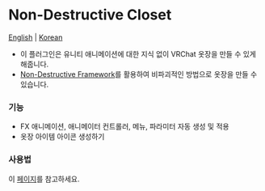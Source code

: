 # Non-Destructive Closet

[English](https://github.com/cstria0106/NonDestructiveCloset/blob/main/README.md) | [Korean](https://github.com/cstria0106/NonDestructiveCloset/blob/main/README.ko.md)

- 이 플러그인은 유니티 애니메이션에 대한 지식 없이 VRChat 옷장을 만들 수 있게 해줍니다.
- [Non-Destructive Framework](https://github.com/bdunderscore/ndmf)를 활용하여 비파괴적인 방법으로 옷장을 만들 수 있습니다.

### 기능

- FX 애니메이션, 애니메이터 컨트롤러, 메뉴, 파라미터 자동 생성 및 적용
- 옷장 아이템 아이콘 생성하기

### 사용법

이 [페이지](https://github.com/cstria0106/NonDestructiveCloset/blob/main/docs/how-to-use.ko.md)를 참고하세요.
